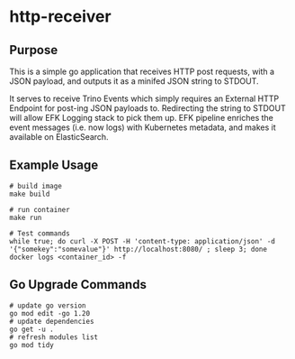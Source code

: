 # http-receiver
## Purpose
This is a simple go application that receives HTTP post requests, with a JSON payload, and outputs it as a minifed JSON string to STDOUT.

It serves to receive Trino Events which simply requires an External HTTP Endpoint for post-ing JSON payloads to.
Redirecting the string to STDOUT will allow EFK Logging stack to pick them up.
EFK pipeline enriches the event messages (i.e. now logs) with Kubernetes metadata, and makes it available on ElasticSearch.

## Example Usage
```
# build image
make build

# run container
make run

# Test commands
while true; do curl -X POST -H 'content-type: application/json' -d '{"somekey":"somevalue"}' http://localhost:8080/ ; sleep 3; done
docker logs <container_id> -f
```

## Go Upgrade Commands
```
# update go version
go mod edit -go 1.20
# update dependencies
go get -u .
# refresh modules list
go mod tidy
```
